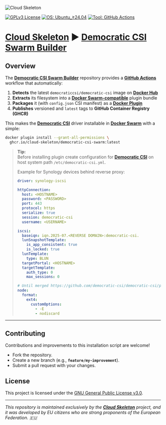 ![Cloud Skeleton](./assets/logo.jpg)

[![GPLv3 License](https://img.shields.io/badge/License-GPLv3-blue.svg)](LICENSE) [![OS: Ubuntu_≥24.04](https://img.shields.io/badge/OS-Ubuntu_≥24.04-orange.svg)]() [![Tool: GitHub Actions](https://img.shields.io/badge/Tool-GitHub_Actions-blue.svg)]()

# **[Cloud Skeleton][cloud-skeleton]** ► **[Democratic CSI Swarm Builder][democratic-csi-swarm-builder]**

## Overview

The **[Democratic CSI Swarm Builder][democratic-csi-swarm-builder]** repository provides a **[GitHub Actions][github-actions]** workflow that automatically:

1. **Detects** the latest `democraticcsi/democratic-csi` image on **[Docker Hub][docker-hub]**  
2. **Extracts** its filesystem into a **[Docker Swarm-compatible][docker-swarm]** plugin bundle  
3. **Packages** it (with `config.json` CSI manifest) as a **[Docker Plugin][docker-plugin]**  
4. **Publishes** versioned and `latest` tags to **GitHub Container Registry (GHCR)**  

This makes the **[Democratic CSI][democratic-csi]** driver installable in **[Docker Swarm][docker-swarm]** with a simple:

```bash
docker plugin install --grant-all-permissions \
  ghcr.io/cloud-skeleton/democratic-csi-swarm:latest
```

> **Tip:**  
> Before installing plugin create configuration for **[Democratic CSI][democratic-csi]** on host system path `/etc/democratic-csi.yml`.
>
> Example for Synology devices behind reverse proxy:
>
> ```yaml
> driver: synology-iscsi
>
> httpConnection:
>   host: <HOSTNAME>
>   password: <PASSWORD>
>   port: 443
>   protocol: https
>   serialize: true
>   session: democratic-csi
>   username: <USERNAME>
>
> iscsi:
>   baseiqn: iqn.2025-07.<REVERSE DOMAIN>:democratic-csi.
>   lunSnapshotTemplate:
>     is_app_consistent: true
>     is_locked: true
>   lunTemplate:
>     type: BLUN
>   targetPortal: <HOSTNAME>
>   targetTemplate:
>     auth_type: 0
>     max_sessions: 0
>
> # Until merged https://github.com/democratic-csi/democratic-csi/pull/501
> node:
>   format:
>     ext4:
>       customOptions:
>         - -E
>         - nodiscard
> ```
>

---

## Contributing

Contributions and improvements to this installation script are welcome!  
- Fork the repository.  
- Create a new branch (e.g., **`feature/my-improvement`**).  
- Submit a pull request with your changes.

## License

This project is licensed under the [GNU General Public License v3.0](LICENSE).

---

*This repository is maintained exclusively by the **[Cloud Skeleton][cloud-skeleton]** project, and it was developed by EU citizens who are strong proponents of the European Federation. 🇪🇺*

<!-- References -->
[cloud-skeleton]: https://github.com/cloud-skeleton/  
[democratic-csi]: https://github.com/democratic-csi/democratic-csi/tree/master/examples
[democratic-csi-swarm-builder]: https://github.com/cloud-skeleton/democratic-csi-swarm-builder/  
[docker-hub]: https://docs.docker.com/docker-hub/quickstart/  
[docker-plugin]: https://docs.docker.com/engine/extend/#developing-a-plugin  
[docker-swarm]: https://docs.docker.com/engine/swarm/  
[github-actions]: https://docs.github.com/en/actions/get-started/quickstart
